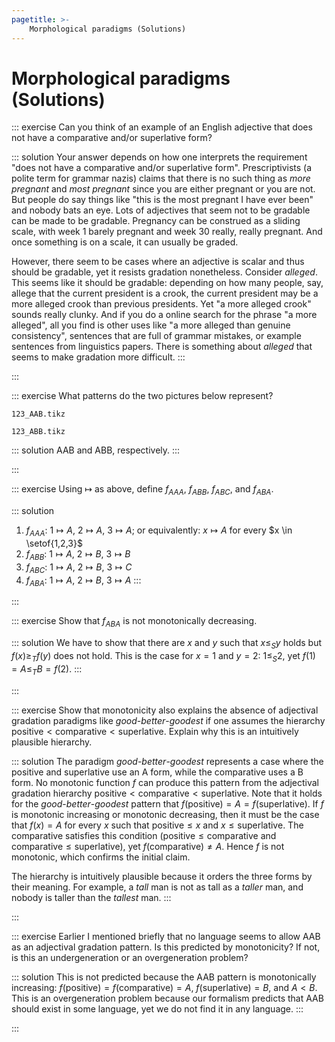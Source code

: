 ```yaml
---
pagetitle: >-
    Morphological paradigms (Solutions)
---
```


# Morphological paradigms (Solutions)

::: exercise
Can you think of an example of an English adjective that does not have a comparative and/or superlative form?

::: solution
Your answer depends on how one interprets the requirement "does not have a comparative and/or superlative form".
Prescriptivists (a polite term for grammar nazis) claims that there is no such thing as *more pregnant* and *most pregnant* since you are either pregnant or you are not.
But people do say things like "this is the most pregnant I have ever been" and nobody bats an eye.
Lots of adjectives that seem not to be gradable can be made to be gradable.
Pregnancy can be construed as a sliding scale, with week 1 barely pregnant and week 30 really, really pregnant.
And once something is on a scale, it can usually be graded.

However, there seem to be cases where an adjective is scalar and thus should be gradable, yet it resists gradation nonetheless.
Consider *alleged*.
This seems like it should be gradable: depending on how many people, say, allege that the current president is a crook, the current president may be a more alleged crook than previous presidents.
Yet "a more alleged crook" sounds really clunky.
And if you do a online search for the phrase "a more alleged", all you find is other uses like "a more alleged than genuine consistency", sentences that are full of grammar mistakes, or example sentences from linguistics papers.
There is something about *alleged* that seems to make gradation more difficult.
:::

:::

::: exercise
What patterns do the two pictures below represent?

~~~ {.include-tikz size=mid}
123_AAB.tikz
~~~

~~~ {.include-tikz size=mid}
123_ABB.tikz
~~~

::: solution
AAB and ABB, respectively.
:::

:::

::: exercise
Using $\mapsto$ as above, define
$f_{AAA}$,
$f_{ABB}$,
$f_{ABC}$,
and
$f_{ABA}$.

::: solution
1. $f_{AAA}$: $1 \mapsto A$, $2 \mapsto A$, $3 \mapsto A$; or equivalently: $x \mapsto A$ for every $x \in \setof{1,2,3}$
1. $f_{ABB}$: $1 \mapsto A$, $2 \mapsto B$, $3 \mapsto B$
1. $f_{ABC}$: $1 \mapsto A$, $2 \mapsto B$, $3 \mapsto C$
1. $f_{ABA}$: $1 \mapsto A$, $2 \mapsto B$, $3 \mapsto A$
:::

:::

::: exercise
Show that $f_{ABA}$ is not monotonically decreasing.

::: solution
We have to show that there are $x$ and $y$ such that $x \leq_S y$ holds but $f(x) \geq_T f(y)$ does not hold.
This is the case for $x = 1$ and $y = 2$:
$1 \leq_S 2$, yet $f(1) = A \leq_T B = f(2)$.
:::

:::

::: exercise
Show that monotonicity also explains the absence of adjectival gradation paradigms like
*good*-*better*-*goodest*
if one assumes the hierarchy $\mathrm{positive} < \mathrm{comparative} < \mathrm{superlative}$.
Explain why this is an intuitively plausible hierarchy.

::: solution
The paradigm *good*-*better*-*goodest* represents a case where the positive and superlative use an A form, while the comparative uses a B form.
No monotonic function $f$ can produce this pattern from the adjectival gradation hierarchy $\mathrm{positive} < \mathrm{comparative} < \mathrm{superlative}$.
Note that it holds for the *good*-*better*-*goodest* pattern that $f(\mathrm{positive}) = A = f(\mathrm{superlative})$.
If $f$ is monotonic increasing or monotonic decreasing, then it must be the case that $f(x) = A$ for every $x$ such that $\mathrm{positive} \leq x$ and $x \leq \mathrm{superlative}$.
The comparative satisfies this condition ($\mathrm{positive} \leq \mathrm{comparative}$ and $\mathrm{comparative} \leq \mathrm{superlative}$), yet $f(\mathrm{comparative}) \neq A$.
Hence $f$ is not monotonic, which confirms the initial claim.

The hierarchy is intuitively plausible because it orders the three forms by their meaning.
For example, a *tall* man is not as tall as a *taller* man, and nobody is taller than the *tallest* man.
:::

:::

::: exercise
Earlier I mentioned briefly that no language seems to allow AAB as an adjectival gradation pattern.
Is this predicted by monotonicity?
If not, is this an undergeneration or an overgeneration problem?

::: solution
This is not predicted because the AAB pattern is monotonically increasing: $f(\text{positive}) = f(\text{comparative}) = A$, $f(\text{superlative}) = B$, and $A < B$.
This is an overgeneration problem because our formalism predicts that AAB should exist in some language, yet we do not find it in any language.
:::

:::

